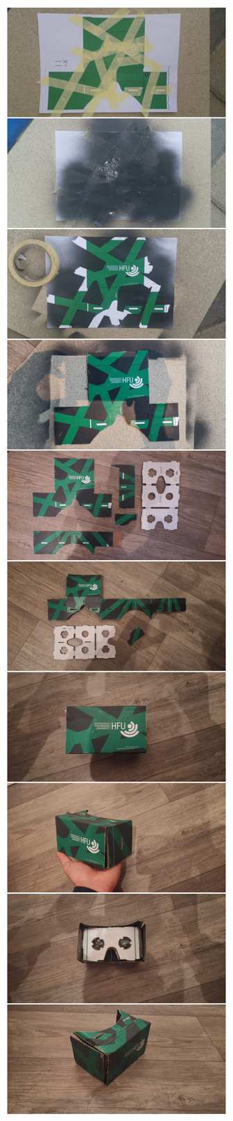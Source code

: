 ![](IMG_20200614_170735.jpg)
![](IMG_20200614_170943.jpg)
![](IMG_20200614_171711.jpg)
![](IMG_20200614_181753.jpg)
![](IMG_20200614_205946.jpg)
![](IMG_20200614_222357.jpg)
![](IMG_20200614_231133.jpg)
![](IMG_20200614_231145.jpg)
![](IMG_20200614_231232.jpg)
![](IMG_20200614_231302.jpg)
